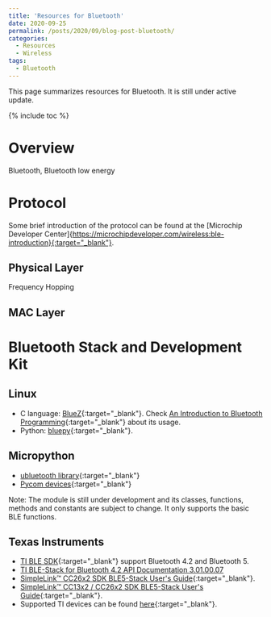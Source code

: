 ```yaml
---
title: 'Resources for Bluetooth'
date: 2020-09-25
permalink: /posts/2020/09/blog-post-bluetooth/
categories:
  - Resources
  - Wireless  
tags:  
  - Bluetooth
---
```


This page summarizes resources for Bluetooth. It is still under active update.

{% include toc %}

# Overview
Bluetooth, Bluetooth low energy



# Protocol
Some brief introduction of the protocol can be found at the [Microchip Developer Center]{https://microchipdeveloper.com/wireless:ble-introduction}{:target="_blank"}.

## Physical Layer
Frequency Hopping

## MAC Layer

# Bluetooth Stack and Development Kit
## Linux
* C language: [BlueZ](http://www.bluez.org/){:target="_blank"}. Check [An Introduction to Bluetooth Programming](https://people.csail.mit.edu/albert/bluez-intro/index.html){:target="_blank"} about its usage.
* Python: [bluepy](https://github.com/IanHarvey/bluepy){:target="_blank"}.

## Micropython
* [ubluetooth library](https://docs.micropython.org/en/latest/library/ubluetooth.html){:target="_blank"}
* [Pycom devices](https://docs.pycom.io/firmwareapi/pycom/network/bluetooth/){:target="_blank"}

Note: The module is still under development and its classes, functions, methods and constants are subject to change. It only supports the basic BLE functions.

## Texas Instruments 
* [TI BLE SDK](https://www.ti.com/tool/BLE-STACK){:target="_blank"} support Bluetooth 4.2 and Bluetooth 5.
* [TI BLE-Stack for Bluetooth 4.2 API Documentation  3.01.00.07](http://software-dl.ti.com/lprf/simplelink_cc2640r2_latest/docs/blestack/ble_user_guide/doxygen/ble/html/index.html)
* [ SimpleLink™ CC26x2 SDK BLE5-Stack User's Guide](http://software-dl.ti.com/lprf/simplelink_cc26x2_latest/docs/ble5stack/ble_user_guide/html/ble-stack-5.x-guide/index-cc26x2.html){:target="_blank"}.
* [SimpleLink™ CC13x2 / CC26x2 SDK BLE5-Stack User's Guide](http://software-dl.ti.com/simplelink/esd/simplelink_cc13x2_26x2_sdk/4.20.01.04/exports/docs/ble5stack/ble_user_guide/html/ble-stack-5.x-guide/index-cc13x2_26x2.html){:target="_blank"}.
* Supported TI devices can be found [here](https://www.ti.com/wireless-connectivity/simplelink-solutions/bluetooth-low-energy/overview/overview.html){:target="_blank"}.
